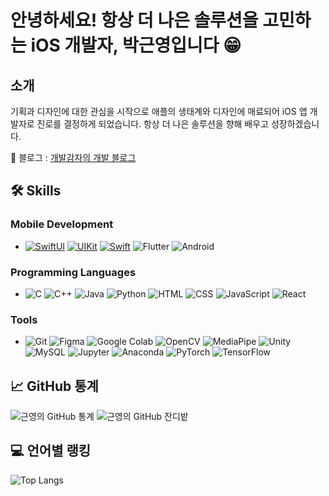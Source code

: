# 안녕하세요! 항상 더 나은 솔루션을 고민하는 iOS 개발자, 박근영입니다 😁


## 소개
기획과 디자인에 대한 관심을 시작으로 애플의 생태계와 디자인에 매료되어 iOS 앱 개발자로 진로를 결정하게 되었습니다.
항상 더 나은 솔루션을 향해 배우고 성장하겠습니다.


🔗 블로그 : [개발감자의 개발 블로그](https://qkrrmsdud.tistory.com/)

  
## 🛠️ Skills

### Mobile Development
- [![SwiftUI](https://img.shields.io/badge/SwiftUI-20232A?style=for-the-badge&logo=swift&logoColor=F05138)](https://github.com/Park-kxng) [![UIKit](https://img.shields.io/badge/UIKit-20232A?style=for-the-badge&logo=swift&logoColor=F05138)](https://github.com/Park-kxng) [![Swift](https://img.shields.io/badge/Swift-20232A?style=for-the-badge&logo=swift&logoColor=F05138)](https://github.com/Park-kxng) ![Flutter](https://img.shields.io/badge/Flutter-02569B?style=for-the-badge&logo=flutter&logoColor=white) ![Android](https://img.shields.io/badge/Android-3DDC84?style=for-the-badge&logo=android&logoColor=white)

### Programming Languages
- ![C](https://img.shields.io/badge/C-A8B9CC?style=for-the-badge&logo=c&logoColor=white) ![C++](https://img.shields.io/badge/C++-00599C?style=for-the-badge&logo=cplusplus&logoColor=white) ![Java](https://img.shields.io/badge/Java-007396?style=for-the-badge&logo=java&logoColor=white) ![Python](https://img.shields.io/badge/Python-3776AB?style=for-the-badge&logo=python&logoColor=white) ![HTML](https://img.shields.io/badge/HTML-E34F26?style=for-the-badge&logo=html5&logoColor=white) ![CSS](https://img.shields.io/badge/CSS-1572B6?style=for-the-badge&logo=css3&logoColor=white) ![JavaScript](https://img.shields.io/badge/JavaScript-F7DF1E?style=for-the-badge&logo=javascript&logoColor=black) ![React](https://img.shields.io/badge/React-20232A?style=for-the-badge&logo=react&logoColor=61DAFB)

### Tools
- ![Git](https://img.shields.io/badge/Git-F05032?style=for-the-badge&logo=git&logoColor=white) ![Figma](https://img.shields.io/badge/Figma-F24E1E?style=for-the-badge&logo=figma&logoColor=white) ![Google Colab](https://img.shields.io/badge/Colab-F9AB00?style=for-the-badge&logo=google-colab&logoColor=white) ![OpenCV](https://img.shields.io/badge/OpenCV-5C3EE8?style=for-the-badge&logo=opencv&logoColor=white)
![MediaPipe](https://img.shields.io/badge/MediaPipe-0B72A2?style=for-the-badge&logo=mediapipe&logoColor=white)
![Unity](https://img.shields.io/badge/Unity-000000?style=for-the-badge&logo=unity&logoColor=white)
![MySQL](https://img.shields.io/badge/MySQL-4479A1?style=for-the-badge&logo=mysql&logoColor=white)
![Jupyter](https://img.shields.io/badge/Jupyter-F37626?style=for-the-badge&logo=jupyter&logoColor=white)
![Anaconda](https://img.shields.io/badge/Anaconda-44A833?style=for-the-badge&logo=anaconda&logoColor=white)
![PyTorch](https://img.shields.io/badge/PyTorch-EE4C2C?style=for-the-badge&logo=pytorch&logoColor=white)
![TensorFlow](https://img.shields.io/badge/TensorFlow-FF6F00?style=for-the-badge&logo=tensorflow&logoColor=white)


## 📈 GitHub 통계
![근영의 GitHub 통계](https://github-readme-stats.vercel.app/api?username=Park-kxng&show_icons=true&theme=radical)
![근영의 GitHub 잔디밭](https://github-readme-streak-stats.herokuapp.com/?user=Park-kxng&theme=radical)

## 💻 언어별 랭킹
![Top Langs](https://github-readme-stats.vercel.app/api/top-langs/?username=Park-kxng&layout=compact&theme=radical)


